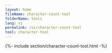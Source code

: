 ```yaml
---
layout: home
fileName: character-count-tool
folderName: tools
lang: vi
permalink: /vi/character-count-tool
tool: character-tool
---
```

{%- include section/character-count-tool.html -%}